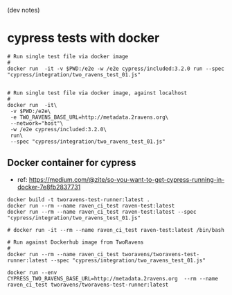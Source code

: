 (dev notes)


# cypress tests with docker

```
# Run single test file via docker image
#
docker run  -it -v $PWD:/e2e -w /e2e cypress/included:3.2.0 run --spec "cypress/integration/two_ravens_test_01.js"


# Run single test file via docker image, against localhost
#
docker run  -it\
 -v $PWD:/e2e\
 -e TWO_RAVENS_BASE_URL=http://metadata.2ravens.org\
 --network="host"\
 -w /e2e cypress/included:3.2.0\
 run\
 --spec "cypress/integration/two_ravens_test_01.js"

```


## Docker container for cypress

- ref: https://medium.com/@zite/so-you-want-to-get-cypress-running-in-docker-7e8fb2837731

```
docker build -t tworavens-test-runner:latest .
docker run --rm --name raven_ci_test raven-test:latest
docker run --rm --name raven_ci_test raven-test:latest --spec "cypress/integration/two_ravens_test_01.js"

# docker run -it --rm --name raven_ci_test raven-test:latest /bin/bash

# Run against Dockerhub image from TwoRavens
#
docker run --rm --name raven_ci_test tworavens/tworavens-test-runner:latest --spec "cypress/integration/two_ravens_test_01.js"

docker run --env CYPRESS_TWO_RAVENS_BASE_URL=http://metadata.2ravens.org  --rm --name raven_ci_test tworavens/tworavens-test-runner:latest

```
